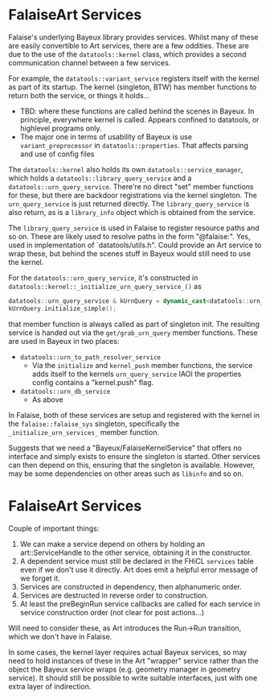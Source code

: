 FalaiseArt Services
===================

Falaise's underlying Bayeux library provides services. Whilst many of
these are easily convertible to Art services, there are a few oddities.
These are due to the use of the `datatools::kernel` class, which provides
a second communication channel between a few services.

For example, the `datatools::variant_service` registers itself with the
kernel as part of its startup. The kernel (singleton, BTW) has member
functions to return both the service, or things it holds...

- TBD: where these functions are called behind the scenes in Bayeux.
  In principle, everywhere kernel is called. Appears confined to
  datatools, or highlevel programs only.
- The major one in terms of usability of Bayeux is use `variant_preprocessor`
  in `datatools::properties`. That affects parsing and use of config files

The `datatools::kernel` also holds its own `datatools::service_manager`, which
holds a `datatools::library_query_service` and a `datatools::urn_query_service`.
There're no direct "set" member functions for these, but there are backdoor
registrations via the kernel singleton. The `urn_query_service` is just returned
directly. The `library_query_service` is also return, as is a `library_info` object
which is obtained from the service.

The `library_query_service` is used in Falaise to register resource paths and so on.
These are likely used to resolve paths in the form "@falaise:<path>". Yes, used
in implementation of `datatools/utils.h". Could provide an Art service to wrap these,
but behind the scenes stuff in Bayeux would still need to use the kernel.

For the `datatools::urn_query_service`, it's constructed in `datatools::kernel::_initialize_urn_query_service_()`
as

```c++
datatools::urn_query_service & kUrnQuery = dynamic_cast<datatools::urn_query_service &>(_services_->load_no_init("bxDtKernUrnQuery","datatools::urn_query_service"));
kUrnQuery.initialize_simple();
```

that member function is always called as part of singleton init. The resulting
service is handed out via the `get/grab_urn_query` member functions. These are
used in Bayeux in two places:

- `datatools::urn_to_path_resolver_service`
  - Via the `initialize` and `kernel_push` member functions, the service adds itself
    to the kernels `urn_query_service` IAOI the properties config contains a "kernel.push"
    flag.
- `datatools::urn_db_service`
  - As above

In Falaise, both of these services are setup and registered with the kernel in the
`falaise::falaise_sys` singleton, specifically the `_initialize_urn_services_`
member function.


Suggests that we need a "Bayeux/FalaiseKernelService" that offers no interface and simply
exists to ensure the singleton is started. Other services can then depend on this, ensuring
that the singleton is available. However, may be some dependencies on other areas such
as `libinfo` and so on.

FalaiseArt Services
===================
Couple of important things:

1. We can make a service depend on others by holding an art::ServiceHandle to the
other service, obtaining it in the constructor.
2. A dependent service must still be declared in the FHiCL `services` table even if we
don't use it directly. Art does emit a helpful error message of we forget it.
3. Services are constructed in dependency, then alphanumeric order.
4. Services are destructed in reverse order to construction.
5. At least the preBeginRun service callbacks are called for each service in
   service construction order (not clear for post actions...)

Will need to consider these, as Art introduces the Run->Run transition, which
we don't have in Falaise.

In some cases, the kernel layer requires actual Bayeux services, so may need to
hold instances of these in the Art "wrapper" service rather than the object
the Bayeux service wraps (e.g. geometry manager in geometry service). It should
still be possible to write suitable interfaces, just with one extra layer of
indirection.


